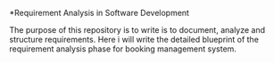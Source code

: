 *Requirement Analysis in Software Development

The purpose of this repository is to write is to document, analyze and structure requirements.
Here i will write the detailed blueprint of the requirement analysis phase for booking management system.